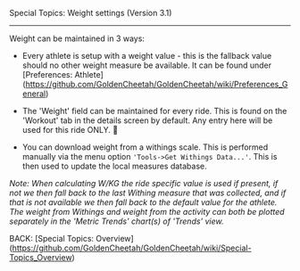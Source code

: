 Special Topics: Weight settings (Version 3.1)
***

Weight can be maintained in 3 ways:
* Every athlete is setup with a weight value - this is the fallback value should no other weight measure be available. It can be found under [Preferences: Athlete] (https://github.com/GoldenCheetah/GoldenCheetah/wiki/Preferences_General)

* The 'Weight' field can be maintained for every ride. This is found on the 'Workout' tab in the details screen by default. Any entry here will be used for this ride ONLY.

* You can download weight from a withings scale. This is performed manually via the menu option `'Tools->Get Withings Data...'`. This is then used to update the local measures
database.

_Note: When calculating W/KG the ride specific value is used if present, if not we then fall back to the last Withing measure that was collected, and if that is not available we then fall back to the default value for the athlete. The weight from Withings and weight from the activity can both be plotted separately in
the 'Metric Trends' chart(s) of 'Trends' view._


BACK: [Special Topics: Overview] (https://github.com/GoldenCheetah/GoldenCheetah/wiki/Special-Topics_Overview)